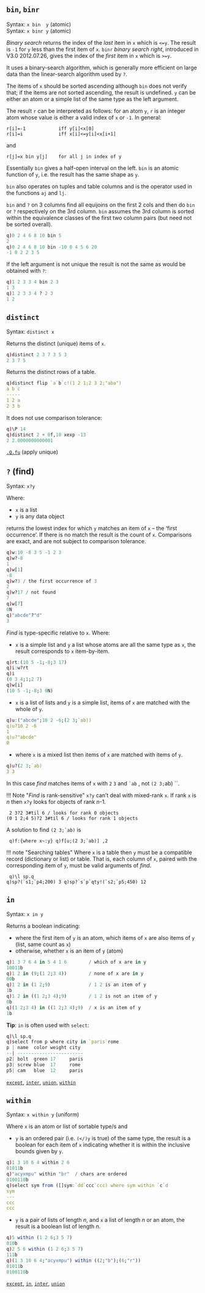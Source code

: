 ## `bin`, `binr`

Syntax: `x bin  y` (atomic)  
Syntax: `x binr y` (atomic)

_Binary search_ returns the index of the _last_ item in `x` which is `<=y`. The result is `-1` for `y` less than the first item of `x`.
`binr` _binary search right_, introduced in V3.0 2012.07.26, gives the index of the _first_ item in `x` which is `>=y`.

It uses a binary-search algorithm, which is generally more efficient on large data than the linear-search algorithm used by `?`.

The items of `x` should be sorted ascending although `bin` does not verify that; if the items are not sorted ascending, the result is undefined. `y` can be either an atom or a simple list of the same type as the left argument.

The result `r` can be interpreted as follows: for an atom `y`, `r` is an integer atom whose value is either a valid index of `x` or `-1`. In general:

    r[i]=-1            iff y[i]<x[0]
    r[i]=i             iff x[i]<=y[i]<x[i+1]

and

    r[j]=x bin y[j]    for all j in index of y

Essentially `bin` gives a half-open interval on the left. `bin` is an atomic function of `y`, i.e. the result has the same shape as `y`.

`bin` also operates on tuples and table columns and is the operator used in the functions `aj` and `lj`.

`bin` and `?` on 3 columns find all equijoins on the first 2 cols and then do `bin` or `?` respectively on the 3rd column. `bin` assumes the 3rd column is sorted within the equivalence classes of the first two column pairs (but need not be sorted overall).
```q
q)0 2 4 6 8 10 bin 5
2
q)0 2 4 6 8 10 bin -10 0 4 5 6 20
-1 0 2 2 3 5
```
If the left argument is not unique the result is not the same as would be obtained with `?`:
```q
q)1 2 3 3 4 bin 2 3
1 3
q)1 2 3 3 4 ? 2 3
1 2
```


## `distinct`

Syntax: `distinct x`

Returns the distinct (unique) items of `x`.
```q
q)distinct 2 3 7 3 5 3
2 3 7 5
```
Returns the distinct rows of a table.
```q
q)distinct flip `a`b`c!(1 2 1;2 3 2;"aba")
a b c
-----
1 2 a
2 3 b
```
It does not use comparison tolerance:
```q
q)\P 14
q)distinct 2 + 0f,10 xexp -13
2 2.0000000000001
```
<i class="fa fa-hand-o-right"></i> [`.Q.fu`](dotq/#qfu-apply-unique) (apply unique)

## `?` (find)

Syntax: `x?y` 

Where: 

- `x` is a list
- `y` is any data object

returns the lowest index for which `y` matches an item of `x` – the ‘first occurrence’. If there is no match the result is the count of `x`. Comparisons are exact, and are not subject to comparison tolerance.
```q
q)w:10 -8 3 5 -1 2 3
q)w?-8
1
q)w[1]
-8
q)w?3 / the first occurrence of 3
2
q)w?17 / not found
7
q)w[7]
0N
q)"abcde"?"d"
3
```
_Find_ is type-specific relative to `x`. Where:

- `x` is a simple list and `y` a list whose atoms are all the same type as `x`, the result corresponds to `x` item-by-item.
```q
q)rt:(10 5 -1;-8;3 17)
q)i:w?rt
q)i
(0 3 4;1;2 7)
q)w[i]
(10 5 -1;-8;3 0N)
```

- `x` is a list of lists and `y` is a simple list, items of `x` are matched with the whole of `y`.
```q
q)u:("abcde";10 2 -6;(2 3;`ab))
q)u?10 2 -6
1
q)u?"abcde"
0
```

- where `x` is a mixed list then items of `x` are matched with items of `y`.
```q
q)u?(2 3;`ab)
3 3
```
In this case _find_ matches items of `x` with `2` `3` and `` `ab `` , not `(2 3;`ab) ``.

!!! Note "_Find_ is rank-sensitive"
    `x?y` can’t deal with mixed-rank `x`. If rank `x` is _n_ then `x?y` looks for objects of rank _n_-1.
    <pre><code class="language-q">
    2 3?2 3#til 6  / looks for rank 0 objects
    (0 1 2;4 5)?2 3#til 6 / looks for rank 1 objects
    </code></pre>
    A solution to find ``(2 3;`ab)`` is
    <pre><code class="language-q">
    q)f:{where x~\:y}
    q)f[u;(2 3;\`ab)]
    ,2
    </code></pre>

!!! note "Searching tables"
    Where `x` is a table then `y` must be a compatible record (dictionary or list) or table. That is, each column of `x`, paired with the corresponding item of `y`, must be valid arguments of _find_.
    <pre><code class="language-q">
    q)\l sp.q
    q)sp?(\`s1;\`p4;200)
    3
    q)sp?\`s\`p\`qty!(\`s2;\`p5;450)
    12
    </code></pre>


## `in`

Syntax: `x in y`

Returns a boolean indicating: 

- where the first item of `y` is an atom, which items of `x` are also items of `y` (list, same count as `x`)
- otherwise, whether `x` is an item of `y` (atom) 

```q
q)1 3 7 6 4 in 5 4 1 6        / which of x are in y
10011b
q)1 2 in (9;(1 2;3 4))        / none of x are in y
00b
q)1 2 in (1 2;9)              / 1 2 is an item of y
1b
q)1 2 in ((1 2;3 4);9)        / 1 2 is not an item of y
0b
q)(1 2;3 4) in ((1 2;3 4);9)  / x is an item of y
1b
```

**Tip**: `in` is often used with `select`:

```q
q)\l sp.q
q)select from p where city in `paris`rome
p | name  color weight city
--| ------------------------
p2| bolt  green 17     paris
p3| screw blue  17     rome
p5| cam   blue  12     paris
```
<i class="fa fa-hand-o-right"></i> [`except`](select/#except), [`inter`](select/#inter), [`union`](select/#union), [`within`](#within)


## `within`


Syntax: `x within y` (uniform)

Where `x` is an atom or list of sortable type/s and

- `y` is an ordered pair (i.e. `(</)y` is true) of the same type, the result is a boolean for each item of `x` indicating whether it is within the inclusive bounds given by `y`.
```q
q)1 3 10 6 4 within 2 6
01011b
q)"acyxmpu" within "br"  / chars are ordered
0100110b
q)select sym from ([]sym:`dd`ccc`ccc) where sym within `c`d
sym
---
ccc
ccc
```

- `y` is a pair of lists of length _n_, and `x` a list of length _n_ or an atom, the result is a boolean list of length _n_. 
```q
q)5 within (1 2 6;3 5 7)
010b
q)2 5 6 within (1 2 6;3 5 7)
111b
q)(1 3 10 6 4;"acyxmpu") within ((2;"b");(6;"r"))
01011b
0100110b
```

<i class="fa fa-hand-o-right"></i> [`except`](select/#except), [`in`](#in), [`inter`](select/#inter), [`union`](select/#union) 


